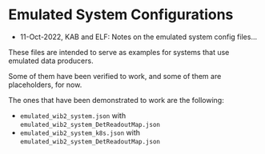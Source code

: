 # Emulated System Configurations

* 11-Oct-2022, KAB and ELF: Notes on the emulated system config files...

These files are intended to serve as examples for systems that use emulated data producers.

Some of them have been verified to work, and some of them are placeholders, for now.

The ones that have been demonstrated to work are the following:
* `emulated_wib2_system.json` with `emulated_wib2_system_DetReadoutMap.json`
* `emulated_wib2_system_k8s.json` with `emulated_wib2_system_DetReadoutMap.json`

<!--
Here are sample commands for using them
* make any necessary edits to `long_window_readout.json`
* `daqconf_multiru_gen -c ./long_window_readout.json --hardware-map-file ./long_window_readout_DetReadoutMap.json lwr_config`
* `wget https://www.dropbox.com/s/9b1xtkjbkfyakij/frames_wib2.bin`  # if needed
* `nanorc lwr_config ${USER}-test boot conf start_run 101 wait 35 stop_run scrap terminate`
* `rm -i /tmp/dunedaq/swtest*.hdf5`
-->
